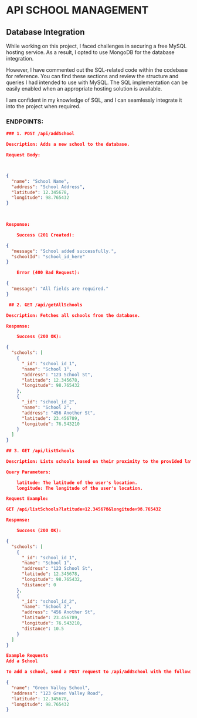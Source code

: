 # API SCHOOL MANAGEMENT

## Database Integration

While working on this project, I faced challenges in securing a free MySQL hosting service. As a result, I opted to use MongoDB for the database integration.

However, I have commented out the SQL-related code within the codebase for reference. You can find these sections and review the structure and queries I had intended to use with MySQL. The SQL implementation can be easily enabled when an appropriate hosting solution is available.

I am confident in my knowledge of SQL, and I can seamlessly integrate it into the project when required.



### ENDPOINTS:


```json
### 1. POST /api/addSchool

Description: Adds a new school to the database.

Request Body:



{
  "name": "School Name",
  "address": "School Address",
  "latitude": 12.345678,
  "longitude": 98.765432
}

 

Response:

    Success (201 Created):

{
  "message": "School added successfully.",
  "schoolId": "school_id_here"
}

    Error (400 Bad Request):

{
  "message": "All fields are required."
}

 ## 2. GET /api/getAllSchools

Description: Fetches all schools from the database.

Response:

    Success (200 OK):

{
  "schools": [
    {
      "_id": "school_id_1",
      "name": "School 1",
      "address": "123 School St",
      "latitude": 12.345678,
      "longitude": 98.765432
    },
    {
      "_id": "school_id_2",
      "name": "School 2",
      "address": "456 Another St",
      "latitude": 23.456789,
      "longitude": 76.543210
    }
  ]
}

## 3. GET /api/listSchools

Description: Lists schools based on their proximity to the provided latitude and longitude.

Query Parameters:

    latitude: The latitude of the user's location.
    longitude: The longitude of the user's location.

Request Example:

GET /api/listSchools?latitude=12.345678&longitude=98.765432

Response:

    Success (200 OK):

{
  "schools": [
    {
      "_id": "school_id_1",
      "name": "School 1",
      "address": "123 School St",
      "latitude": 12.345678,
      "longitude": 98.765432,
      "distance": 0
    },
    {
      "_id": "school_id_2",
      "name": "School 2",
      "address": "456 Another St",
      "latitude": 23.456789,
      "longitude": 76.543210,
      "distance": 10.5
    }
  ]
}

Example Requests
Add a School

To add a school, send a POST request to /api/addSchool with the following body:

{
  "name": "Green Valley School",
  "address": "123 Green Valley Road",
  "latitude": 12.345678,
  "longitude": 98.765432
}
